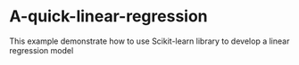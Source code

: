 # A-quick-linear-regression
This example demonstrate how to use Scikit-learn library to develop a linear regression model 
